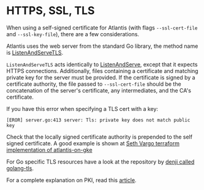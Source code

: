 # HTTPS, SSL, TLS

When using a self-signed certificate for Atlantis (with flags `--ssl-cert-file` and `--ssl-key-file`),
there are a few considerations.

Atlantis uses the web server from the standard Go library, 
the method name is [ListenAndServeTLS](https://pkg.go.dev/net/http#ListenAndServeTLS).

`ListenAndServeTLS` acts identically to [ListenAndServe](https://pkg.go.dev/net/http#ListenAndServe),
except that it expects HTTPS connections. 
Additionally, files containing a certificate and matching private key for the server must be provided. 
If the certificate is signed by a certificate authority, 
the file passed to `--ssl-cert-file` should be the concatenation of the server's certificate, any intermediates, and the CA's certificate. 

If you have this error when specifying a TLS cert with a key: 
```
[EROR] server.go:413 server: Tls: private key does not match public key
```

Check that the locally signed certificate authority is prepended to the self signed certificate.
A good example is shown at [Seth Vargo terraform implementation of atlantis-on-gke](https://github.com/sethvargo/atlantis-on-gke/blob/master/terraform/tls.tf#L64)

For Go specific TLS resources have a look at the repository by [denji called golang-tls](https://github.com/denji/golang-tls).

For a complete explanation on PKI, read this [article](https://smallstep.com/blog/everything-pki.html).


